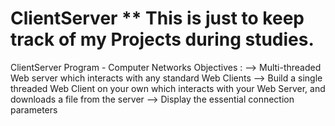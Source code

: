 # ClientServer ** This is just to keep track of my Projects during studies.
ClientServer Program - Computer Networks
Objectives : 
--> Multi-threaded Web server which interacts with any standard Web Clients
--> Build a single threaded Web Client on your own which interacts with your Web Server, and downloads a file from the server
--> Display the essential connection parameters